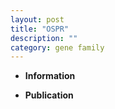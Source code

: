 ```yaml
---
layout: post
title: "OSPR"
description: ""
category: gene family
---
```


* **Information**  

* **Publication**  


